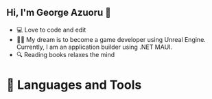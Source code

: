 ## Hi, I'm George Azuoru 👋

- 💻 Love to code and edit
- 💪🏽 My dream is to become a game developer using Unreal Engine. Currently, I am an application builder using .NET MAUI.
- 🔍 Reading books relaxes the mind

# 🧰 Languages and Tools

